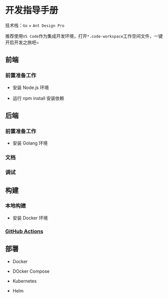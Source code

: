 # 开发指导手册

技术栈：`Go` + `Ant Design Pro`

推荐使用`VS Code`作为集成开发环境，打开`*.code-workspace`工作空间文件，一键开启开发之旅吧~

## 前端

### 前置准备工作

- 安装 Node.js 环境

- 运行 npm install 安装依赖

## 后端

### 前置准备工作

- 安装 Golang 环境

### 文档

### 调试

## 构建

### 本地构建

- 安装 Docker 环境

### [GitHub Actions](https://docs.github.com/zh/actions)

## 部署

- Docker

- DOcker Compose

- Kubernetes

- Helm

